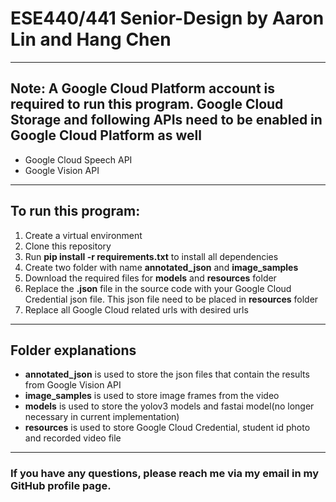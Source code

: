 # ESE440/441 Senior-Design by Aaron Lin and Hang Chen
---

## Note: A Google Cloud Platform account is required to run this program. Google Cloud Storage and following APIs need to be enabled in Google Cloud Platform as well
- Google Cloud Speech API
- Google Vision API

---
## To run this program:
1. Create a virtual environment
2. Clone this repository
3. Run **pip install -r requirements.txt** to install all dependencies
4. Create two folder with name **annotated_json** and **image_samples**
5. Download the required files for **models** and **resources** folder
6. Replace the **.json** file in the source code with your Google Cloud Credential json file. This json file need to be placed in **resources** folder
7. Replace all Google Cloud related urls with desired urls

---
## Folder explanations
- **annotated_json** is used to store the json files that contain the results from Google Vision API
- **image_samples** is used to store image frames from the video
- **models** is used to store the yolov3 models and fastai model(no longer necessary in current implementation)
- **resources** is used to store Google Cloud Credential, student id photo and recorded video file
---

### If you have any questions, please reach me via my email in my GitHub profile page.
